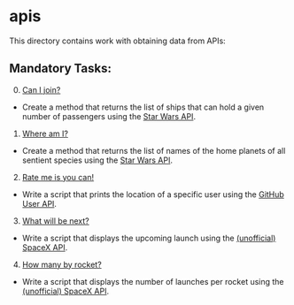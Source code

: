 # apis
This directory contains work with obtaining data from APIs:

## Mandatory Tasks:
0. [Can I join?](/pipeline/apis/0-passengers.py)
* Create a method that returns the list of ships that can hold a given number of passengers using the [Star Wars API](https://swapi-api.hbtn.io/).
1. [Where am I?](/pipeline/apis/1-sentience.py)
* Create a method that returns the list of names of the home planets of all sentient species using the [Star Wars API](https://swapi-api.hbtn.io/).
2. [Rate me is you can!](/pipeline/apis/2-user_location.py)
* Write a script that prints the location of a specific user using the [GitHub User API](https://docs.github.com/en/rest/reference/users).
3. [What will be next?](/pipeline/apis/3-upcoming.py)
* Write a script that displays the upcoming launch using the [(unofficial) SpaceX API](https://github.com/r-spacex/SpaceX-API/blob/master/README.md).
4. [How many by rocket?](/pipeline/apis/4-rocket_frequency.py)
* Write a script that displays the number of launches per rocket using the [(unofficial) SpaceX API](https://github.com/r-spacex/SpaceX-API/blob/master/README.md).

